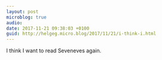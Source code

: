 ```yaml
---
layout: post
microblog: true
audio: 
date: 2017-11-21 09:38:03 +0100
guid: http://helgeg.micro.blog/2017/11/21/i-think-i.html
---
```

I think I want to read Seveneves again.
